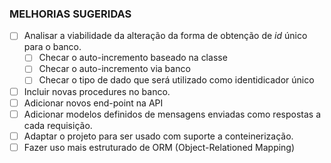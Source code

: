 ### MELHORIAS SUGERIDAS
- [ ] Analisar a viabilidade da alteração da forma de obtenção de _id_ único para o banco.
    - [ ] Checar o auto-incremento baseado na classe
    - [ ] Checar o auto-incremento via banco
    - [ ] Checar o tipo de dado que será utilizado como identidicador único
- [ ] Incluir novas procedures no banco.
- [ ] Adicionar novos end-point na API
- [ ] Adicionar modelos definidos de mensagens enviadas como respostas a cada requisição.
- [ ] Adaptar o projeto para ser usado com suporte a conteinerização.
- [ ] Fazer uso mais estruturado de ORM (Object-Relationed Mapping)